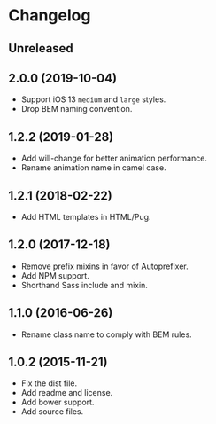 # Changelog

## Unreleased

## 2.0.0 (2019-10-04)

- Support iOS 13 `medium` and `large` styles.
- Drop BEM naming convention.

## 1.2.2 (2019-01-28)
- Add will-change for better animation performance.
- Rename animation name in camel case.

## 1.2.1 (2018-02-22)
- Add HTML templates in HTML/Pug.

## 1.2.0 (2017-12-18)
- Remove prefix mixins in favor of Autoprefixer.
- Add NPM support.
- Shorthand Sass include and mixin.

## 1.1.0 (2016-06-26)
- Rename class name to comply with BEM rules.

## 1.0.2 (2015-11-21)
- Fix the dist file.
- Add readme and license.
- Add bower support.
- Add source files.
